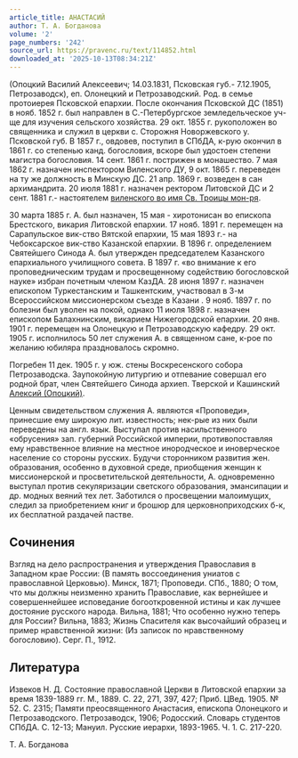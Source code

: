 ```yaml
---
article_title: АНАСТАСИЙ
author: Т. А. Богданова
volume: '2'
page_numbers: '242'
source_url: https://pravenc.ru/text/114852.html
downloaded_at: '2025-10-13T08:34:21Z'
---
```


(Опоцкий Василий Алексеевич; 14.03.1831, Псковская губ.- 7.12.1905, Петрозаводск), еп. Олонецкий и Петрозаводский. Род. в семье протоиерея Псковской епархии. После окончания Псковской ДС (1851) в нояб. 1852 г. был направлен в С.-Петербургское земледельческое уч-ще для изучения сельского хозяйства. 29 окт. 1855 г. рукоположен во священника и служил в церкви с. Сторожня Новоржевского у. Псковской губ. В 1857 г., овдовев, поступил в СПбДА, к-рую окончил в 1861 г. со степенью канд. богословия, вскоре был удостоен степени магистра богословия. 14 сент. 1861 г. пострижен в монашество. 7 мая 1862 г. назначен инспектором Виленского ДУ, 9 окт. 1865 г. переведен на ту же должность в Минскую ДС. 21 апр. 1869 г. возведен в сан архимандрита. 20 июля 1881 г. назначен ректором Литовской ДС и 2 сент. 1881 г.- настоятелем [виленского во имя Св. Троицы мон-ря](<https://pravenc.ru/text/ВИЛЕНСКИЙ ВО ИМЯ СВЯТОЙ ТРОИЦЫ МУЖСКОЙ МОНАСТЫРЬ.html>).

30 марта 1885 г. А. был назначен, 15 мая - хиротонисан во епископа Брестского, викария Литовской епархии. 17 нояб. 1891 г. перемещен на Сарапульское вик-ство Вятской епархии, 15 мая 1893 г.- на Чебоксарское вик-ство Казанской епархии. В 1896 г. определением Святейшего Синода А. был утвержден председателем Казанского епархиального училищного совета. В 1897 г. «во внимание к его проповедническим трудам и просвещенному содействию богословской науке» избран почетным членом КазДА. 28 июня 1897 г. назначен епископом Туркестанским и Ташкентским, участвовал в 3-м Всероссийском миссионерском съезде в Казани . 9 нояб. 1897 г. по болезни был уволен на покой, однако 11 июля 1898 г. назначен епископом Балахнинским, викарием Нижегородской епархии. 20 янв. 1901 г. перемещен на Олонецкую и Петрозаводскую кафедру. 29 окт. 1905 г. исполнилось 50 лет служения А. в священном сане, к-рое по желанию юбиляра праздновалось скромно.

Погребен 11 дек. 1905 г. у юж. стены Воскресенского собора Петрозаводска. Заупокойную литургию и отпевание совершал его родной брат, член Святейшего Синода архиеп. Тверской и Кашинский [Алексий (Опоцкий)](<https://pravenc.ru/text/Алексий (Опоцкий).html>).

Ценным свидетельством служения А. являются «Проповеди», принесшие ему широкую лит. известность; нек-рые из них были переведены на англ. язык. Выступал против насильственного «обрусения» зап. губерний Российской империи, противопоставляя ему нравственное влияние на местное инородческое и иноверческое население со стороны русских. Будучи сторонником развития жен. образования, особенно в духовной среде, приобщения женщин к миссионерской и просветительской деятельности, А. одновременно выступал против секуляризации светского образования, эмансипации и др. модных веяний тех лет. Заботился о просвещении малоимущих, следил за приобретением книг и брошюр для церковноприходских б-к, их бесплатной раздачей пастве.

## Сочинения

Взгляд на дело распространения и утверждения Православия в Западном крае России: (В память воссоединения униатов с православной Церковью). Минск, 1871; Проповеди. СПб., 1880; О том, что мы должны неизменно хранить Православие, как вернейшее и совершеннейшее исповедание богооткровенной истины и как лучшее достояние русского народа. Вильна, 1881; Что особенно нужно теперь для России? Вильна, 1883; Жизнь Спасителя как высочайший образец и пример нравственной жизни: (Из записок по нравственному богословию). Серг. П., 1912.

## Литература

Извеков Н. Д. Состояние православной Церкви в Литовской епархии за время 1839-1889 гг. М., 1889. С. 22, 271, 397, 427; Приб. ЦВед. 1905. № 52. С. 2315; Памяти преосвященного Анастасия, епископа Олонецкого и Петрозаводского. Петрозаводск, 1906; Родосский. Словарь студентов СПбДА. С. 12-13; Мануил. Русские иерархи, 1893-1965. Ч. 1. С. 217-220.

Т. А. Богданова
